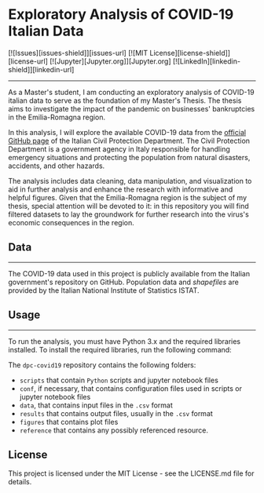 # Exploratory Analysis of COVID-19 Italian Data

[![Issues][issues-shield]][issues-url]
[![MIT License][license-shield]][license-url]
[![Jupyter][Jupyter.org]][Jupyter.org]
[![LinkedIn][linkedin-shield]][linkedin-url]


***

As a Master's student, I am conducting an exploratory analysis of COVID-19 italian data to serve as the foundation of my Master's Thesis. The thesis aims to investigate the impact of the pandemic on businesses' bankruptcies in the Emilia-Romagna region.

In this analysis, I will explore the available COVID-19 data from the [official GitHub page]((https://github.com/pcm-dpc/COVID-19)) of the Italian Civil Protection Department. The Civil Protection Department is a government agency in Italy responsible for handling emergency situations and protecting the population from natural disasters, accidents, and other hazards.

The analysis includes data cleaning, data manipulation, and visualization to aid in further analysis and enhance the research with informative and helpful figures. Given that the Emilia-Romagna region is the subject of my thesis, special attention will be devoted to it: in this repository you will find filtered datasets to lay the groundwork for further research into the virus's economic consequences in the region.

## Data
***
The COVID-19 data used in this project is publicly available from the Italian government's repository on GitHub. Population data and *shapefiles* are provided by the Italian National Institute of Statistics ISTAT.

## Usage
***
To run the analysis, you must have Python 3.x and the required libraries installed. To install the required libraries, run the following command:

The `dpc-covid19` repository contains the following folders:
* `scripts` that contain `Python` scripts and jupyter notebook files
* `conf`, if necessary, that contains configuration files used in scripts or jupyter notebook files
* `data`, that contains input files in the `.csv` format
* `results` that contains output files, usually in the `.csv` format 
* `figures` that contains plot files
* `reference` that contains any possibly referenced resource.


## License
This project is licensed under the MIT License - see the LICENSE.md file for details.







